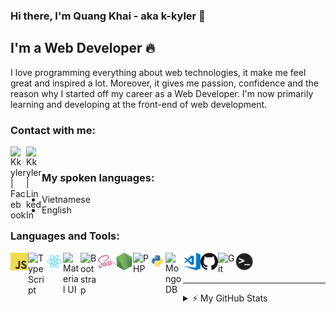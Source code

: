 ### Hi there, I'm Quang Khai - aka k-kyler 👋

## I'm a Web Developer 🔥

I love programming everything about web technologies, it make me feel great and inspired a lot. Moreover, it gives me passion, confidence and the reason why I started off my career as a Web Developer. I'm now primarily learning and developing at the front-end of web development.

### Contact with me:

[<img align="left" alt="Kkyler | Facebook" width="25px" src="https://cdn.jsdelivr.net/npm/simple-icons@v3/icons/facebook.svg" />][facebook]
<!-- <img align="left" alt="Kkyler | Instagram" width="22px" src="https://cdn.jsdelivr.net/npm/simple-icons@v3/icons/instagram.svg" /> -->
[<img align="left" alt="Kkyler | LinkedIn" width="25px" src="https://cdn.jsdelivr.net/npm/simple-icons@v3/icons/linkedin.svg" />][linkedin]

<br />

### My spoken languages:
- Vietnamese
- English

### Languages and Tools:

<!-- <img align="left" alt="HTML5" width="28px" src="https://raw.githubusercontent.com/github/explore/80688e429a7d4ef2fca1e82350fe8e3517d3494d/topics/html/html.png" />
<img align="left" alt="CSS3" width="28px" src="https://raw.githubusercontent.com/github/explore/80688e429a7d4ef2fca1e82350fe8e3517d3494d/topics/css/css.png" /> -->
<img align="left" alt="JavaScript" width="28px" src="https://raw.githubusercontent.com/github/explore/80688e429a7d4ef2fca1e82350fe8e3517d3494d/topics/javascript/javascript.png" />
<img align="left" alt="TypeScript" width="28px" src="https://upload.wikimedia.org/wikipedia/commons/thumb/4/4c/Typescript_logo_2020.svg/1200px-Typescript_logo_2020.svg.png" />
<img align="left" alt="React" width="28px" src="https://raw.githubusercontent.com/github/explore/80688e429a7d4ef2fca1e82350fe8e3517d3494d/topics/react/react.png" />
<img align="left" alt="Material UI" width="28px" src="https://material-ui.com/static/logo.png" />
<img align="left" alt="Bootstrap" width="28px" src="https://img.icons8.com/color/452/bootstrap.png" />
<img align="left" alt="Sass" width="28px" src="https://raw.githubusercontent.com/github/explore/80688e429a7d4ef2fca1e82350fe8e3517d3494d/topics/sass/sass.png" />
<img align="left" alt="Node.js" width="28px" src="https://raw.githubusercontent.com/github/explore/80688e429a7d4ef2fca1e82350fe8e3517d3494d/topics/nodejs/nodejs.png" />
<img align="left" alt="PHP" width="26px" src="https://cdn.iconscout.com/icon/free/png-256/php-99-1175127.png" />
<img align="left" alt="Python" width="26px" src="https://raw.githubusercontent.com/github/explore/80688e429a7d4ef2fca1e82350fe8e3517d3494d/topics/python/python.png" />
<img align="left" alt="MongoDB" width="28px" src="https://img.icons8.com/color/452/mongodb.png" />
<!-- <img align="left" alt="MySQL" width="26px" src="https://www.pngrepo.com/png/221326/512/mysql.png" /> -->
<img align="left" alt="Visual Studio Code" width="28px" src="https://raw.githubusercontent.com/github/explore/80688e429a7d4ef2fca1e82350fe8e3517d3494d/topics/visual-studio-code/visual-studio-code.png" />
<!--- <img align="left" alt="Figma" width="26px" src="https://avatars.githubusercontent.com/u/5155369?s=200&v=4" /> --->
<img align="left" alt="GitHub" width="28px" src="https://raw.githubusercontent.com/github/explore/78df643247d429f6cc873026c0622819ad797942/topics/github/github.png" />
<img align="left" alt="Git" width="28px" src="https://upload.wikimedia.org/wikipedia/commons/thumb/3/3f/Git_icon.svg/1024px-Git_icon.svg.png" />
<img align="left" alt="Terminal" width="28px" src="https://raw.githubusercontent.com/github/explore/80688e429a7d4ef2fca1e82350fe8e3517d3494d/topics/terminal/terminal.png" />

<br />
<br />

---

<details>
  <summary>⚡ My GitHub Stats</summary>
  <img align="left" alt="My Github Stats" src="https://github-readme-stats.vercel.app/api?username=K-Kyler&show_icons=true&hide_border=true&theme=react" />
</details>

[facebook]: https://www.facebook.com/quangkhai.005/
[linkedin]: https://www.linkedin.com/in/imkhai/
